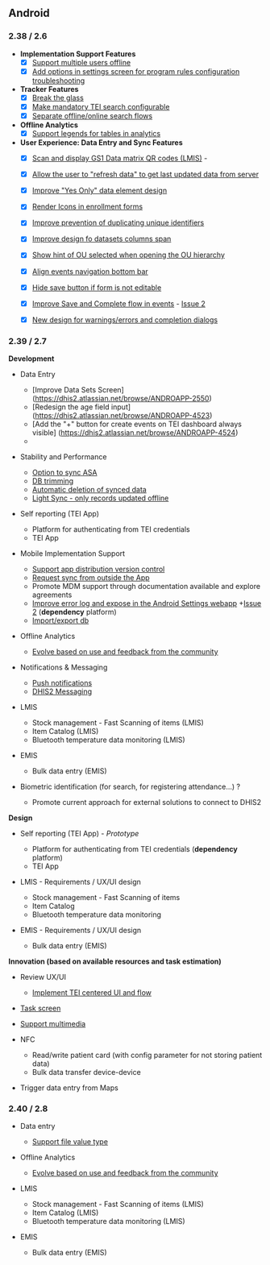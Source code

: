 ## Android

### 2.38 / 2.6

-   **Implementation Support Features**
    -   [x] [Support multiple users offline](https://jira.dhis2.org/browse/ANDROAPP-653)
    -   [x] [Add options in settings screen for program rules configuration troubleshooting](https://jira.dhis2.org/browse/ANDROAPP-1655)
    
-   **Tracker Features**
    -   [x] [Break the glass](https://jira.dhis2.org/browse/ANDROAPP-657)
    -   [x] [Make mandatory TEI search configurable](https://jira.dhis2.org/browse/ANDROAPP-4545)
    -   [x] [Separate offline/online search flows](https://jira.dhis2.org/browse/ANDROAPP-4023)

-   **Offline Analytics**
    -   [x] [Support legends for tables in analytics](https://jira.dhis2.org/browse/ANDROAPP-4500)

-   **User Experience: Data Entry and Sync Features**
    -  [x] [Scan and display GS1 Data matrix QR codes (LMIS)](https://jira.dhis2.org/browse/ANDROAPP-4329)    -  
    -  [x] [Allow the user to "refresh data" to get last updated data from server](https://jira.dhis2.org/browse/ANDROAPP-4331)
    -  [x] [Improve "Yes Only" data element design](https://jira.dhis2.org/browse/ANDROAPP-4493)
    -  [x] [Render Icons in enrollment forms](https://jira.dhis2.org/browse/ANDROAPP-4258)
    -  [x] [Improve prevention of duplicating unique identifiers](https://jira.dhis2.org/browse/ANDROAPP-4250)
    -  [x] [Improve design fo datasets columns span](https://jira.dhis2.org/browse/ANDROAPP-3016)
    -  [x] [Show hint of OU selected when opening the OU hierarchy](https://jira.dhis2.org/browse/ANDROAPP-2520)
    -  [x] [Align events navigation bottom bar](https://jira.dhis2.org/browse/ANDROAPP-3651)
    -  [x] [Hide save button if form is not editable](https://jira.dhis2.org/browse/ANDROAPP-4613)
    -  [x] [Improve Save and Complete flow in events](https://jira.dhis2.org/browse/ANDROAPP-4610) - [Issue 2](https://jira.dhis2.org/browse/ANDROAPP-4545)
    -  [x] [New design for warnings/errors and completion dialogs](https://jira.dhis2.org/browse/ANDROAPP-4591)

       
### 2.39 / 2.7

**Development**

-   Data Entry
    -   [Improve Data Sets Screen] (https://dhis2.atlassian.net/browse/ANDROAPP-2550)
    -   [Redesign the age field input] (https://dhis2.atlassian.net/browse/ANDROAPP-4523)
    -   [Add the "+" button for create events on TEI dashboard always visible] (https://dhis2.atlassian.net/browse/ANDROAPP-4524)
    -  

-   Stability and Performance
    -   [Option to sync ASA](https://jira.dhis2.org/browse/ANDROAPP-2959)
    -   [DB trimming](https://jira.dhis2.org/browse/ANDROAPP-2912)
    -   [Automatic deletion of synced data](https://jira.dhis2.org/browse/ANDROAPP-2957)
    -   [Light Sync - only records updated offline](https://jira.dhis2.org/browse/ANDROAPP-1702)

-   Self reporting (TEI App)
    -   Platform for authenticating from TEI credentials
    -   TEI App

-   Mobile Implementation Support
    -   [Support app distribution version control](https://jira.dhis2.org/browse/ANDROAPP-2912)
    -   [Request sync from outside the App](https://jira.dhis2.org/browse/ANDROAPP-2899)
    -   Promote MDM support through documentation available and explore agreements
    -   [Improve error log and expose in the Android Settings webapp](https://jira.dhis2.org/browse/ANDROAPP-1655) +[Issue 2](https://jira.dhis2.org/browse/ANDROAPP-1140) (**dependency** platform)
    -   [Import/export db](https://jira.dhis2.org/browse/ANDROAPP-2474)

-   Offline Analytics
    -   [Evolve based on use and feedback from the community](https://jira.dhis2.org/browse/ANDROAPP-2557)

-   Notifications & Messaging
    -   [Push notifications](https://jira.dhis2.org/browse/ANDROAPP-2962)
    -   [DHIS2 Messaging](https://jira.dhis2.org/browse/ANDROAPP-694)

-   LMIS
    -   Stock management - Fast Scanning of items (LMIS)
    -   Item Catalog (LMIS)
    -   Bluetooth temperature data monitoring (LMIS)

-   EMIS
    -   Bulk data entry (EMIS)

-   Biometric identification (for search, for registering attendance...) ?
    -   Promote current approach for external solutions to connect to DHIS2

**Design**

-   Self reporting (TEI App) - _Prototype_
    -   Platform for authenticating from TEI credentials (**dependency** platform)
    -   TEI App

-   LMIS - Requirements / UX/UI design
    -   Stock management - Fast Scanning of items
    -   Item Catalog
    -   Bluetooth temperature data monitoring

-   EMIS - Requirements / UX/UI design
    -   Bulk data entry (EMIS)

**Innovation (based on available resources and task estimation)**

-   Review UX/UI
    -   [Implement TEI centered UI and flow](https://jira.dhis2.org/browse/ANDROAPP-4019)

-   [Task screen](https://jira.dhis2.org/browse/ANDROAPP-3427)
-   [Support multimedia](https://jira.dhis2.org/browse/ANDROAPP-3697)
-   NFC
    -   Read/write patient card (with config parameter for not storing patient data)
    -   Bulk data transfer device-device

-   Trigger data entry from Maps


### 2.40 / 2.8

-   Data entry
    -   [Support file value type](https://jira.dhis2.org/browse/ANDROAPP-1992)
-   Offline Analytics
    -   [Evolve based on use and feedback from the community](https://jira.dhis2.org/browse/ANDROAPP-2557)

-   LMIS
    -   Stock management - Fast Scanning of items (LMIS)
    -   Item Catalog (LMIS)
    -   Bluetooth temperature data monitoring (LMIS)

-   EMIS
    -   Bulk data entry (EMIS)
